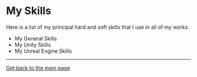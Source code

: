 # My Skills

Here is a list of my principal hard and soft skills that I use in all of my works. 

* My General Skills
* My Unity Skills
* My Unreal Engine Skills

***
 
 [Get back to the main page](https://github.com/AshiyroMisachi/RiallotAlexandre_Portfolio)
